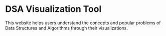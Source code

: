 # DSA Visualization Tool
This website helps users understand the concepts and popular problems of Data Structures and Algorithms through their visualizations.
